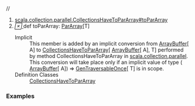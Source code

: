 //
<ol>
<li><a href="https://www.scala-lang.org/api/2.12.3/scala/collection/mutable/ArrayBuffer.html#toParArray:scala.collection.parallel.mutable.ParArray[T]">scala.collection.parallel.CollectionsHaveToParArray#toParArray</a></li>
<li name="scala.collection.parallel.CollectionsHaveToParArray#toParArray" visbl="pub" class="indented0 " data-isabs="false" fullcomment="yes" group="Ungrouped"> <a id="toParArray:scala.collection.parallel.mutable.ParArray[T]"></a><a id="toParArray:ParArray[T]"></a> <span class="permalink"> <a href="../../../scala/collection/mutable/ArrayBuffer.html#toParArray:scala.collection.parallel.mutable.ParArray[T]" title="Permalink"> <i class="material-icons"></i> </a> </span> <span class="modifier_kind"> <span class="modifier"></span> <span class="kind">def</span> </span> <span class="symbol"> <span class="implicit">toParArray</span><span class="result">: <a href="../parallel/mutable/ParArray.html" class="extype" name="scala.collection.parallel.mutable.ParArray">ParArray</a>[<span class="extype" name="scala.collection.parallel.CollectionsHaveToParArray.T">T</span>]</span> </span> 
 <div class="fullcomment">
  <dl class="attributes block"> 
   <dt class="implicit">
    Implicit
   </dt>
   <dd>
     This member is added by an implicit conversion from 
    <a href="" class="extype" name="scala.collection.mutable.ArrayBuffer">ArrayBuffer</a>[
    <span class="extype" name="scala.collection.mutable.ArrayBuffer.A">A</span>] to 
    <a href="../parallel/package$$CollectionsHaveToParArray.html" class="extype" name="scala.collection.parallel.CollectionsHaveToParArray">CollectionsHaveToParArray</a>[
    <a href="" class="extype" name="scala.collection.mutable.ArrayBuffer">ArrayBuffer</a>[
    <span class="extype" name="scala.collection.mutable.ArrayBuffer.A">A</span>], 
    <span class="extype" name="scala.collection.parallel.CollectionsHaveToParArray.T">T</span>] performed by method CollectionsHaveToParArray in 
    <a href="../parallel/index.html" class="extype" name="scala.collection.parallel">scala.collection.parallel</a>. This conversion will take place only if an implicit value of type (
    <a href="" class="extype" name="scala.collection.mutable.ArrayBuffer">ArrayBuffer</a>[
    <span class="extype" name="scala.collection.mutable.ArrayBuffer.A">A</span>]) ⇒ 
    <a href="../GenTraversableOnce.html" class="extype" name="scala.collection.GenTraversableOnce">GenTraversableOnce</a>[
    <span class="extype" name="scala.collection.parallel.CollectionsHaveToParArray.T">T</span>] is in scope. 
   </dd>
   <dt>
    Definition Classes
   </dt>
   <dd>
    <a href="../parallel/package$$CollectionsHaveToParArray.html" class="extype" name="scala.collection.parallel.CollectionsHaveToParArray">CollectionsHaveToParArray</a>
   </dd>
  </dl>
 </div> </li>
        </ol>


### Examples



